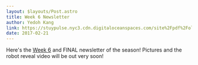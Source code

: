 ```yaml
---
layout: $layouts/Post.astro
title: Week 6 Newsletter
author: Yedoh Kang
link: https://stuypulse.nyc3.cdn.digitaloceanspaces.com/site%2Fpdf%2Fold_pdfs%2F2017_week6.pdf
date: 2017-02-21
---
```


Here's the [Week 6](https://stuypulse.nyc3.cdn.digitaloceanspaces.com/site%2Fpdf%2Fold_pdfs%2F2017_week6.pdf) and FINAL newsletter of the season! Pictures and the robot reveal video will be out very soon!

